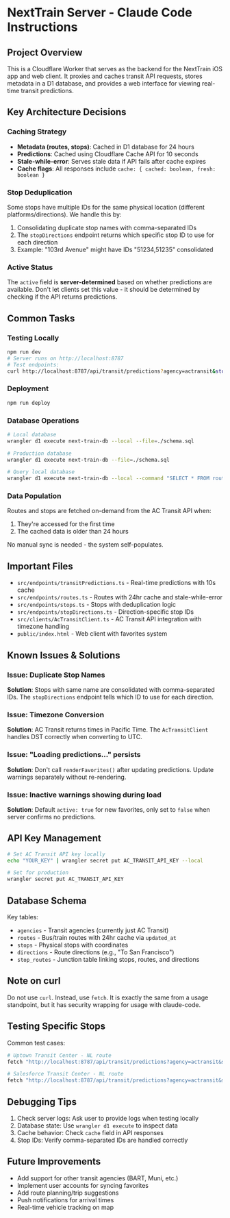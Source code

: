 # NextTrain Server - Claude Code Instructions

## Project Overview

This is a Cloudflare Worker that serves as the backend for the NextTrain iOS app and web client. It proxies and caches transit API requests, stores metadata in a D1 database, and provides a web interface for viewing real-time transit predictions.

## Key Architecture Decisions

### Caching Strategy
- **Metadata (routes, stops)**: Cached in D1 database for 24 hours
- **Predictions**: Cached using Cloudflare Cache API for 10 seconds
- **Stale-while-error**: Serves stale data if API fails after cache expires
- **Cache flags**: All responses include `cache: { cached: boolean, fresh: boolean }`

### Stop Deduplication
Some stops have multiple IDs for the same physical location (different platforms/directions). We handle this by:
1. Consolidating duplicate stop names with comma-separated IDs
2. The `stopDirections` endpoint returns which specific stop ID to use for each direction
3. Example: "103rd Avenue" might have IDs "51234,51235" consolidated

### Active Status
The `active` field is **server-determined** based on whether predictions are available. Don't let clients set this value - it should be determined by checking if the API returns predictions.

## Common Tasks

### Testing Locally
```bash
npm run dev
# Server runs on http://localhost:8787
# Test endpoints:
curl http://localhost:8787/api/transit/predictions?agency=actransit&stop=55558&route=NL
```

### Deployment
```bash
npm run deploy
```

### Database Operations
```bash
# Local database
wrangler d1 execute next-train-db --local --file=./schema.sql

# Production database  
wrangler d1 execute next-train-db --file=./schema.sql

# Query local database
wrangler d1 execute next-train-db --local --command "SELECT * FROM routes WHERE route_code='NL'"
```

### Data Population
Routes and stops are fetched on-demand from the AC Transit API when:
1. They're accessed for the first time
2. The cached data is older than 24 hours

No manual sync is needed - the system self-populates.

## Important Files

- `src/endpoints/transitPredictions.ts` - Real-time predictions with 10s cache
- `src/endpoints/routes.ts` - Routes with 24hr cache and stale-while-error
- `src/endpoints/stops.ts` - Stops with deduplication logic
- `src/endpoints/stopDirections.ts` - Direction-specific stop IDs
- `src/clients/AcTransitClient.ts` - AC Transit API integration with timezone handling
- `public/index.html` - Web client with favorites system

## Known Issues & Solutions

### Issue: Duplicate Stop Names
**Solution**: Stops with same name are consolidated with comma-separated IDs. The `stopDirections` endpoint tells which ID to use for each direction.

### Issue: Timezone Conversion
**Solution**: AC Transit returns times in Pacific Time. The `AcTransitClient` handles DST correctly when converting to UTC.

### Issue: "Loading predictions..." persists
**Solution**: Don't call `renderFavorites()` after updating predictions. Update warnings separately without re-rendering.

### Issue: Inactive warnings showing during load
**Solution**: Default `active: true` for new favorites, only set to `false` when server confirms no predictions.

## API Key Management

```bash
# Set AC Transit API key locally
echo "YOUR_KEY" | wrangler secret put AC_TRANSIT_API_KEY --local

# Set for production
wrangler secret put AC_TRANSIT_API_KEY
```

## Database Schema

Key tables:
- `agencies` - Transit agencies (currently just AC Transit)
- `routes` - Bus/train routes with 24hr cache via `updated_at`
- `stops` - Physical stops with coordinates
- `directions` - Route directions (e.g., "To San Francisco")
- `stop_routes` - Junction table linking stops, routes, and directions

## Note on curl
Do not use `curl`.
Instead, use `fetch`.
It is exactly the same from a usage standpoint, but it has security wrapping for usage with claude-code.

## Testing Specific Stops

Common test cases:
```bash
# Uptown Transit Center - NL route
fetch "http://localhost:8787/api/transit/predictions?agency=actransit&stop=55558&route=NL"

# Salesforce Transit Center - NL route  
fetch "http://localhost:8787/api/transit/predictions?agency=actransit&stop=50030&route=NL"
```

## Debugging Tips

1. Check server logs: Ask user to provide logs when testing locally
2. Database state: Use `wrangler d1 execute` to inspect data
3. Cache behavior: Check `cache` field in API responses
4. Stop IDs: Verify comma-separated IDs are handled correctly

## Future Improvements

- Add support for other transit agencies (BART, Muni, etc.)
- Implement user accounts for syncing favorites
- Add route planning/trip suggestions
- Push notifications for arrival times
- Real-time vehicle tracking on map
